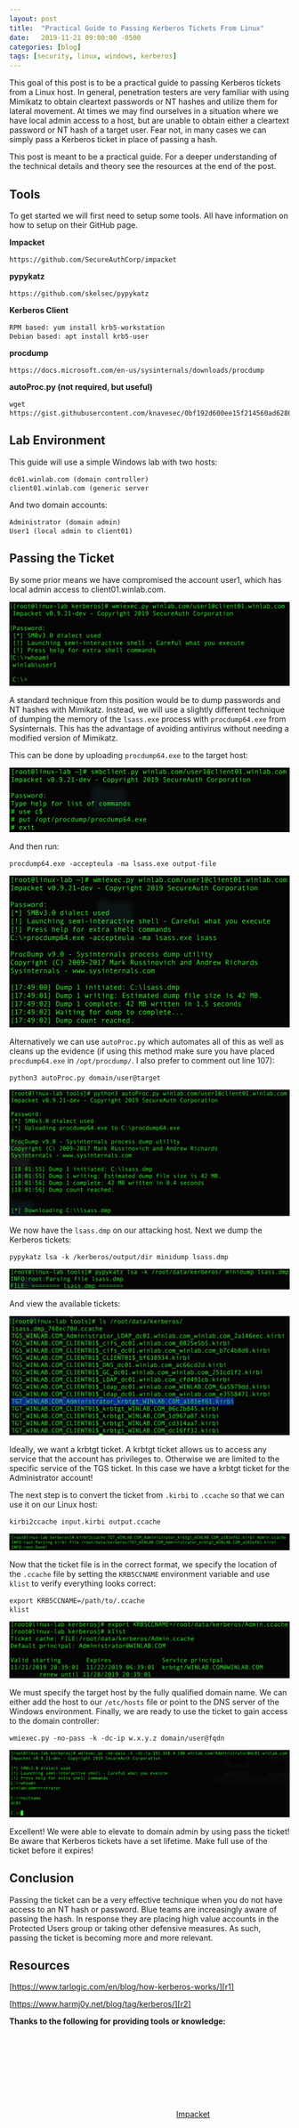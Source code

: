 ```yaml
---
layout: post
title:  "Practical Guide to Passing Kerberos Tickets From Linux"
date:   2019-11-21 09:00:00 -0500
categories: [blog]
tags: [security, linux, windows, kerberos]
---
```


This goal of this post is to be a practical guide to passing Kerberos tickets from a Linux host. In general, penetration testers are very familiar with using Mimikatz to obtain cleartext passwords or NT hashes and utilize them for lateral movement. At times we may find ourselves in a situation where we have local admin access to a host, but are unable to obtain either a cleartext password or NT hash of a target user. Fear not, in many cases we can simply pass a Kerberos ticket in place of passing a hash.

This post is meant to be a practical guide. For a deeper understanding of the technical details and theory see the resources at the end of the post.

## Tools

To get started we will first need to setup some tools. All have information on how to setup on their GitHub page.

**Impacket**

    https://github.com/SecureAuthCorp/impacket

**pypykatz**

    https://github.com/skelsec/pypykatz

**Kerberos Client**

    RPM based: yum install krb5-workstation
    Debian based: apt install krb5-user

**procdump**

    https://docs.microsoft.com/en-us/sysinternals/downloads/procdump

**autoProc.py (not required, but useful)**

    wget https://gist.githubusercontent.com/knavesec/0bf192d600ee15f214560ad6280df556/raw/36ff756346ebfc7f9721af8c18dff7d2aaf005ce/autoProc.py

## Lab Environment

This guide will use a simple Windows lab with two hosts:

    dc01.winlab.com (domain controller)
    client01.winlab.com (generic server

And two domain accounts:

    Administrator (domain admin)
    User1 (local admin to client01)

## Passing the Ticket

By some prior means we have compromised the account user1, which has local admin access to client01.winlab.com.

![image 1](/assets/images/practical-guide-pass-the-ticket/1.png)

A standard technique from this position would be to dump passwords and NT hashes with Mimikatz. Instead, we will use a slightly different technique of dumping the memory of the `lsass.exe` process with `procdump64.exe` from Sysinternals. This has the advantage of avoiding antivirus without needing a modified version of Mimikatz. 

This can be done by uploading `procdump64.exe` to the target host: 

![image 2](/assets/images/practical-guide-pass-the-ticket/2.png)

And then run:

    procdump64.exe -accepteula -ma lsass.exe output-file

![image 3](/assets/images/practical-guide-pass-the-ticket/3.png)

Alternatively we can use `autoProc.py` which automates all of this as well as cleans up the evidence (if using this method make sure you have placed `procdump64.exe` in `/opt/procdump/`. I also prefer to comment out line 107):

    python3 autoProc.py domain/user@target

![image 4](/assets/images/practical-guide-pass-the-ticket/4.png)

We now have the `lsass.dmp` on our attacking host. Next we dump the Kerberos tickets: 

    pypykatz lsa -k /kerberos/output/dir minidump lsass.dmp

![image 5](/assets/images/practical-guide-pass-the-ticket/5.png)

And view the available tickets:

![image 6](/assets/images/practical-guide-pass-the-ticket/6.png)

Ideally, we want a krbtgt ticket. A krbtgt ticket allows us to access any service that the account has privileges to. Otherwise we are limited to the specific service of the TGS ticket. In this case we have a krbtgt ticket for the Administrator account! 

The next step is to convert the ticket from `.kirbi` to `.ccache` so that we can use it on our Linux host:

    kirbi2ccache input.kirbi output.ccache

![image 7](/assets/images/practical-guide-pass-the-ticket/7.png)

Now that the ticket file is in the correct format, we specify the location of the `.ccache` file by setting the `KRB5CCNAME` environment variable and use `klist` to verify everything looks correct:

    export KRB5CCNAME=/path/to/.ccache
    klist

![image 8](/assets/images/practical-guide-pass-the-ticket/8.png)

We must specify the target host by the fully qualified domain name. We can either add the host to our `/etc/hosts` file or point to the DNS server of the Windows environment.
Finally, we are ready to use the ticket to gain access to the domain controller: 

    wmiexec.py -no-pass -k -dc-ip w.x.y.z domain/user@fqdn

![image 9](/assets/images/practical-guide-pass-the-ticket/9.png)

Excellent! We were able to elevate to domain admin by using pass the ticket! Be aware that Kerberos tickets have a set lifetime. Make full use of the ticket before it expires! 

## Conclusion

Passing the ticket can be a very effective technique when you do not have access to an NT hash or password. Blue teams are increasingly aware of passing the hash. In response they are placing high value accounts in the Protected Users group or taking other defensive measures. As such, passing the ticket is becoming more and more relevant. 

## Resources

[https://www.tarlogic.com/en/blog/how-kerberos-works/][r1]

[https://www.harmj0y.net/blog/tag/kerberos/][r2]

**Thanks to the following for providing tools or knowledge:**

<a href="https://github.com/SecureAuthCorp/impacket"><svg class="svg-icon grey"><use xlink:href="{{ '/assets/minima-social-icons.svg#github' | relative_url }}"></use></svg><span class="username">Impacket</span></a>

<a href="https://twitter.com/gentilkiwi"><svg class="svg-icon grey"><use xlink:href="{{ '/assets/minima-social-icons.svg#twitter' | relative_url }}"></use></svg><span class="username">gentilkiwi</span></a>

<a href="https://twitter.com/harmj0y"><svg class="svg-icon grey"><use xlink:href="{{ '/assets/minima-social-icons.svg#twitter' | relative_url }}"></use></svg><span class="username">harmj0y</span></a>

<a href="https://twitter.com/SkelSec"><svg class="svg-icon grey"><use xlink:href="{{ '/assets/minima-social-icons.svg#twitter' | relative_url }}"></use></svg><span class="username">SkelSec</span></a>

<a href="https://twitter.com/knavesec"><svg class="svg-icon grey"><use xlink:href="{{ '/assets/minima-social-icons.svg#twitter' | relative_url }}"></use></svg><span class="username">knavesec</span></a>

[r1]: https://www.tarlogic.com/en/blog/how-kerberos-works/
[r2]: https://www.harmj0y.net/blog/tag/kerberos/
[harmj0y-twitter]: https://twitter.com/harmj0y
[ben-delp-twitter]: https://twitter.com/gentilkiwi 
[skelsec-twitter]: https://twitter.com/SkelSec
[impacket-git]: https://github.com/SecureAuthCorp/impacket
[knavesec-twitter]: https://twitter.com/knavesec
